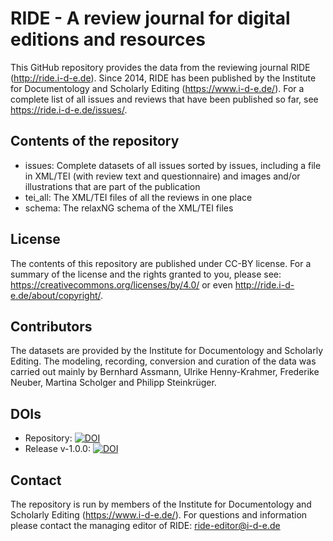# RIDE - A review journal for digital editions and resources

This GitHub repository provides the data from the reviewing journal RIDE (http://ride.i-d-e.de). Since 2014, RIDE has been published by the Institute for Documentology and Scholarly Editing (https://www.i-d-e.de/). For a complete list of all issues and reviews that have been published so far, see https://ride.i-d-e.de/issues/.

## Contents of the repository

* issues: Complete datasets of all issues sorted by issues, including a file in XML/TEI (with review text and questionnaire) and images and/or illustrations that are part of the publication
* tei_all: The XML/TEI files of all the reviews in one place
* schema: The relaxNG schema of the XML/TEI files

## License

The contents of this repository are published under CC-BY license. For a summary of the license and the rights granted to you, please see: https://creativecommons.org/licenses/by/4.0/ or even http://ride.i-d-e.de/about/copyright/.

## Contributors

The datasets are provided by the Institute for Documentology and Scholarly Editing. The modeling, recording, conversion and curation of the data was carried out mainly by Bernhard Assmann, Ulrike Henny-Krahmer, Frederike Neuber, Martina Scholger and Philipp Steinkrüger.

## DOIs

* Repository: [![DOI](https://zenodo.org/badge/DOI/10.5281/zenodo.4550708.svg)](https://doi.org/10.5281/zenodo.4550707)
* Release v-1.0.0: [![DOI](https://zenodo.org/badge/DOI/10.5281/zenodo.4550708.svg)](https://doi.org/10.5281/zenodo.4550708)

## Contact

The repository is run by members of the Institute for Documentology and Scholarly Editing (https://www.i-d-e.de/). For questions and information please contact the managing editor of RIDE: ride-editor@i-d-e.de







